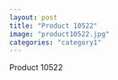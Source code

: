 ```yaml
---
layout: post
title: "Product 10522"
image: "product10522.jpg"
categories: "category1"
---
```

Product 10522
